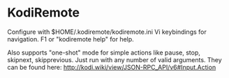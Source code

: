 # KodiRemote

Configure with $HOME/.kodiremote/kodiremote.ini
Vi keybindings for navigation. F1 or "kodiremote help" for help. 

Also supports "one-shot" mode for simple actions like pause, stop, skipnext, skipprevious. Just run with any number of valid arguments. They can be found here: http://kodi.wiki/view/JSON-RPC_API/v6#Input.Action
